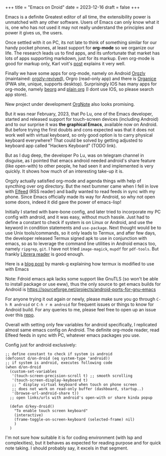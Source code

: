 +++
title = "Emacs on Droid"
date = 2023-12-16
draft = false
+++

Emacs is a definite Greatest editor of all time, the extensibility power is unmatched with any other software. Users of Emacs can only know what it is, one who has not used it may not really understand the principles and power it gives us, the users.

Once settled with it on PC, its not late to think of something similar for our handy pocket phones, at least support for **org-mode** so we organize our life. The research leads us to find apps, and its unfortunate that market has lots of apps supporting markdown, just for its markup. Even org-mode is good for markup only, Karl voit's [post](https://karl-voit.at/2017/09/23/orgmode-as-markup-only/) explains it very well.

Finally we have some apps for org-mode, namely on Android [Orgzly](https://github.com/orgzly/orgzly-android) (maintained: [orgzly-revived](https://github.com/orgzly-revived/orgzly-android-revived)), Orgro (read-only app) and there is [Organice](https://organice.200ok.ch/) (PWA site, unique, supports desktop).
Surprisingly IOS has many apps for org-mode, namely [beorg](https://beorgapp.com/) and [plain org](https://plainorg.com/) (I dont use IOS, so please search app store).

New project under development [OrgNote](https://github.com/Artawower/orgnote-client) also looks promising.

But it was near February, 2023, that Po Lu, one of the Emacs developer, started and released support for touch-screen devices (including Android) and to our surprise it was **the graphical Emacs**, available now on Android. But before trying the first doubts and cons expected was that it does not work well with virtual keyboard, so only good option is to carry physical keyboard everywhere?
That could be solved by getting adjusted to keyboard app called "Hackers Keyboard" (TODO link).

But as I dug deep, the developer Po Lu, was on telegram channel in disguise, as I pointed that emacs android needed android's share feature (like open-with) to other people, he had seen it and implemented is very quickly. It shows how much of an interesting take-up it is.

Orgzly actually satisfied org-mode and agenda things with help of syncthing over org directory. But the next bummer came when I fell in love with [Elfeed](https://github.com/skeeto/elfeed) (RSS reader) and badly wanted to read feeds in sync with my phone. Since Emacs officially made its way for Android, so why not open some doors, indeed it did gave the power of emacs-lisp!

Initially I started with bare-bone config, and later tried to incorporate my PC config with android, and it was easy, without much hassle. Just had to define a constant to check if system is on Linux or Android, and use the keyword in condition statements and `use-package`. Next thought would be to use Unix tools/commands, so it only leads to Termux, and after few days, the developer released Termux signed apk to use in conjunction with emacs, so as to leverage the command line utilities in Android emacs too, namely `ripgrep`, `git`. I have not tried `image-magick`, `mupdf` for `pdf-tools`. But frankly [Librera reader](https://github.com/foobnix/LibreraReader) is good enough.

Here is a [blog post](https://marek-g.github.io/posts/tips_and_tricks/emacs_on_android/) by marek-g explaining how termux is modified to use with Emacs

Note: Fdroid emacs apk lacks some support like GnuTLS (so won't be able to install package or use eww), thus the only source to get emacs builds for Android is <https://sourceforge.net/projects/android-ports-for-gnu-emacs>

For anyone trying it out again or newly, please make sure you go through `C-h R android` or `C-h r m android` for frequent issues or things to know for Android build. For any queries to me, please feel free to open up an issue over this [repo](https://github.com/idlip/d-nix).

Overall with setting only few variables for android specifically, I replicated almost same emacs config on Android. The definite org-mode reader, read Elfeed feeds in sync with PC, whatever emacs packages you use.

Config just for android exclusively:

```emacs-lisp
;; define constant to check if system is android
(defconst d/on-droid (eq system-type 'android))
;; if system is android, executes following code
(when d/on-droid
  (custom-set-variables
   '(touch-screen-precision-scroll t) ;; smooth scrolling
   '(touch-screen-display-keyboard t)
   ;; ^ display virtual keyboard when touch on phone screen
   ;; does not work on read-only buffer (dashboard, startup..)
   '(browse-url-android-share t))
  ;; open links/urls with android's open-with or share kinda popup

  (defun d/key-droid()
    "To enable touch screen keyboard"
    (interactive)
    (frame-toggle-on-screen-keyboard (selected-frame) nil)
    )
  )
```

I'm not sure how suitable it is for coding environment (with lsp and complexities), but it behaves as expected for reading purpose and for quick note taking. I should probably say, it excels in that segment.
